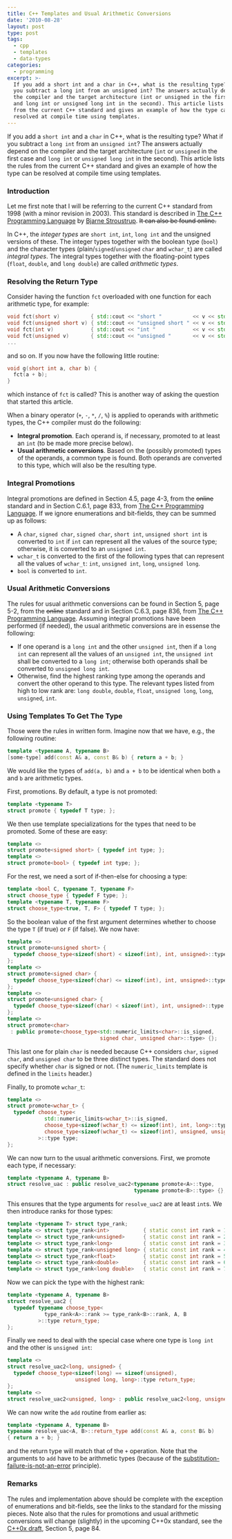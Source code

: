 ```yaml
---
title: C++ Templates and Usual Arithmetic Conversions
date: '2010-08-28'
layout: post
type: post
tags:
  - cpp
  - templates
  - data-types
categories:
  - programming
excerpt: >-
  If you add a short int and a char in C++, what is the resulting type? What if
  you subtract a long int from an unsigned int? The answers actually depend on
  the compiler and the target architecture (int or unsigned in the first case
  and long int or unsigned long int in the second). This article lists the rules
  from the current C++ standard and gives an example of how the type can be
  resolved at compile time using templates.
---
```


If you add a `short int` and a `char` in C++, what is the resulting type? What if you subtract a `long int` from an `unsigned int`? The answers actually depend on the compiler and the target architecture (`int` or `unsigned` in the first case and `long int` or `unsigned long int` in the second). This article lists the rules from the current C++ standard and gives an example of how the type can be resolved at compile time using templates.

<span></span>

### Introduction

Let me first note that I will be referring to the current C++ standard from 1998 (with a minor revision in 2003). This standard is described in <a href="/refs/stroustrup">The C++ Programming Language</a> by [Bjarne Stroustrup](http://www.stroustrup.com). ~~It can also be found online.~~

In C++, the *integer types* are `short int`, `int`, `long int` and the unsigned versions of these. The integer types together with the boolean type (`bool`) and the character types (plain/`signed`/`unsigned` `char` and `wchar_t`) are called *integral types*. The integral types together with the floating-point types (`float`, `double`, and `long double`) are called *arithmetic types*.

### Resolving the Return Type

Consider having the function `fct` overloaded with one function for each arithmetic type, for example:

``` cpp
void fct(short v)          { std::cout << "short "          << v << std::endl; }
void fct(unsigned short v) { std::cout << "unsigned short " << v << std::endl; }
void fct(int v)            { std::cout << "int "            << v << std::endl; }
void fct(unsigned v)       { std::cout << "unsigned "       << v << std::endl; }
...
```

and so on. If you now have the following little routine:

``` cpp
void g(short int a, char b) {
  fct(a + b);
}
```

which instance of `fct` is called? This is another way of asking the question that started this article.

When a binary operator (`+`, `-`, `*`, `/`, `%`) is applied to operands with arithmetic types, the C++ compiler must do the following:

*   **Integral promotion**. Each operand is, if necessary, promoted to at least an `int` (to be made more precise below).
*   **Usual arithmetic conversions**. Based on the (possibly promoted) types of the operands, a common type is found. Both operands are converted to this type, which will also be the resulting type.

### Integral Promotions

Integral promotions are defined in Section 4.5, page 4-3, from the ~~online~~ standard and in Section C.6.1, page 833, from <a href="/refs/stroustrup">The C++ Programming Language</a>. If we ignore enumerations and bit-fields, they can be summed up as follows:

*   A `char`, `signed char`, `signed char`, `short int`, `unsigned short int` is converted to `int` if `int` can represent all the values of the source type; otherwise, it is converted to an `unsigned int`.
*   `wchar_t` is converted to the first of the following types that can represent all the values of `wchar_t`: `int`, `unsigned int`, `long`, `unsigned long`.
*   `bool` is converted to `int`.

### Usual Arithmetic Conversions

The rules for usual arithmetic conversions can be found in Section 5, page 5-2, from the ~~online~~ standard and in Section C.6.3, page 836, from <a href="/refs/stroustrup">The C++ Programming Language</a>. Assuming integral promotions have been performed (if needed), the usual arithmetic conversions are in essense the following:

*   If one operand is a `long int` and the other `unsigned int`, then if a `long int` can represent all the values of an `unsigned int`, the `unsigned int` shall be converted to a `long int`; otherwise both operands shall be converted to `unsigned long int`.
*   Otherwise, find the highest ranking type among the operands and convert the other operand to this type. The relevant types listed from high to low rank are: `long double`, `double`, `float`, `unsigned long`, `long`, `unsigned`, `int`.

### Using Templates To Get The Type

Those were the rules in written form. Imagine now that we have, e.g., the following routine:

``` cpp
template <typename A, typename B>
[some-type] add(const A& a, const B& b) { return a + b; }
```

We would like the types of `add(a, b)` and `a + b` to be identical when both `a` and `b` are arithmetic types.

First, promotions. By default, a type is not promoted:

``` cpp
template <typename T>
struct promote { typedef T type; };
```

We then use template specializations for the types that need to be promoted. Some of these are easy:

``` cpp
template <>
struct promote<signed short> { typedef int type; };
template <>
struct promote<bool> { typedef int type; };
```

For the rest, we need a sort of if-then-else for choosing a type:

``` cpp
template <bool C, typename T, typename F>
struct choose_type { typedef F type; };
template <typename T, typename F>
struct choose_type<true, T, F> { typedef T type; };
```

So the boolean value of the first argument determines whether to choose the type `T` (if true) or `F` (if false). We now have:

``` cpp
template <>
struct promote<unsigned short> {
  typedef choose_type<sizeof(short) < sizeof(int), int, unsigned>::type type;
};
template <>
struct promote<signed char> {
  typedef choose_type<sizeof(char) <= sizeof(int), int, unsigned>::type type;
};
template <>
struct promote<unsigned char> {
  typedef choose_type<sizeof(char) < sizeof(int), int, unsigned>::type type;
};
template <>
struct promote<char>
 : public promote<choose_type<std::numeric_limits<char>::is_signed,
                              signed char, unsigned char>::type> {};
```

This last one for plain `char` is needed because C++ considers `char`, `signed char`, and `unsigned char` to be three distinct types. The standard does not specify whether `char` is signed or not. (The `numeric_limits` template is defined in the `limits` header.)

Finally, to promote `wchar_t`:

``` cpp
template <>
struct promote<wchar_t> {
  typedef choose_type<
            std::numeric_limits<wchar_t>::is_signed,
            choose_type<sizeof(wchar_t) <= sizeof(int), int, long>::type,
            choose_type<sizeof(wchar_t) <= sizeof(int), unsigned, unsigned long>::type
          >::type type;
};
```

We can now turn to the usual arithmetic conversions. First, we promote each type, if necessary:

``` cpp
template <typename A, typename B>
struct resolve_uac : public resolve_uac2<typename promote<A>::type,
                                         typename promote<B>::type> {};
```

This ensures that the type arguments for `resolve_uac2` are at least `int`s. We then introduce ranks for those types:

``` cpp
template <typename T> struct type_rank;
template <> struct type_rank<int>           { static const int rank = 1; };
template <> struct type_rank<unsigned>      { static const int rank = 2; };
template <> struct type_rank<long>          { static const int rank = 3; };
template <> struct type_rank<unsigned long> { static const int rank = 4; };
template <> struct type_rank<float>         { static const int rank = 5; };
template <> struct type_rank<double>        { static const int rank = 6; };
template <> struct type_rank<long double>   { static const int rank = 7; };
```

Now we can pick the type with the highest rank:

``` cpp
template <typename A, typename B>
struct resolve_uac2 {
  typedef typename choose_type<
            type_rank<A>::rank >= type_rank<B>::rank, A, B
          >::type return_type;
};
```

Finally we need to deal with the special case where one type is `long int` and the other is `unsigned int`:

``` cpp
template <>
struct resolve_uac2<long, unsigned> {
  typedef choose_type<sizeof(long) == sizeof(unsigned),
                      unsigned long, long>::type return_type;
};
template <>
struct resolve_uac2<unsigned, long> : public resolve_uac2<long, unsigned> {};
```

We can now write the `add` routine from earlier as:

``` cpp
template <typename A, typename B>
typename resolve_uac<A, B>::return_type add(const A& a, const B& b)
{ return a + b; }
```

and the return type will match that of the `+` operation. Note that the arguments to `add` have to be arithmetic types (because of the [substitution-failure-is-not-an-error](http://en.wikipedia.org/wiki/Substitution_failure_is_not_an_error) principle).

### Remarks

The rules and implementation above should be complete with the exception of enumerations and bit-fields, see the links to the standard for the missing pieces. Note also that the rules for promotions and usual arithmetic conversions will change (slightly) in the upcoming C++0x standard, see the [C++0x draft](http://www.open-std.org/jtc1/sc22/wg21/docs/papers/2010/n3092.pdf), Section 5, page 84.
